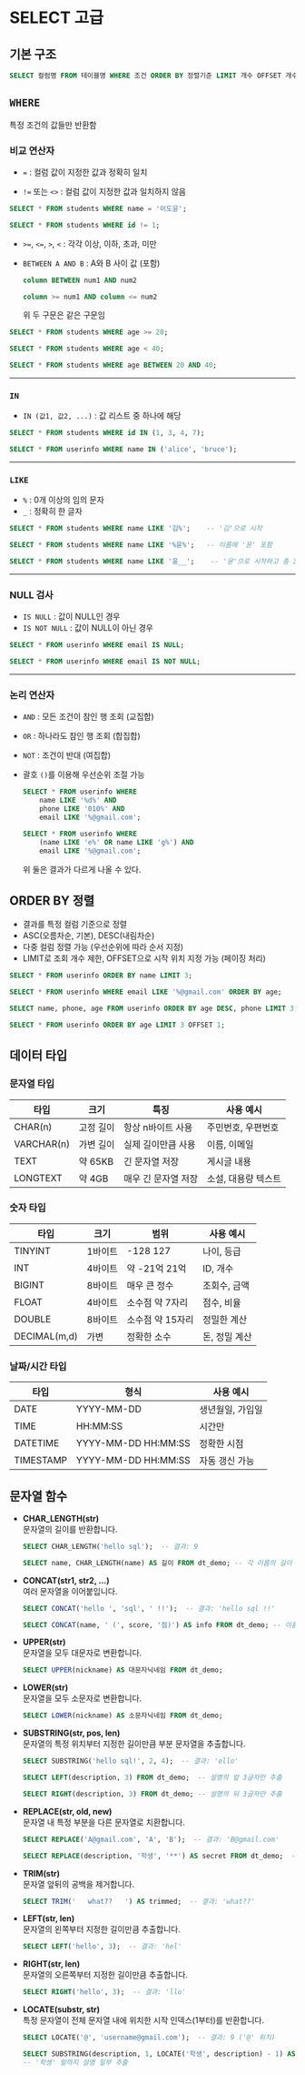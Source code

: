 # SELECT 고급

## 기본 구조

```sql
SELECT 컬럼명 FROM 테이블명 WHERE 조건 ORDER BY 정렬기준 LIMIT 개수 OFFSET 개수;
```

## `WHERE` 

특정 조건의 값들만 반환함



### 비교 연산자

- `=` : 컬럼 값이 지정한 값과 정확히 일치  

- `!=` 또는 `<>` : 컬럼 값이 지정한 값과 일치하지 않음  

```sql
SELECT * FROM students WHERE name = '이도윤';

SELECT * FROM students WHERE id != 1;
```

- `>=`, `<=`, `>`, `<` : 각각 이상, 이하, 초과, 미만 

- `BETWEEN A AND B` : A와 B 사이 값 (포함)  
    ```sql
    column BETWEEN num1 AND num2

    column >= num1 AND column <= num2
    ```
    위 두 구문은 같은 구문임

```sql
SELECT * FROM students WHERE age >= 20;

SELECT * FROM students WHERE age < 40;

SELECT * FROM students WHERE age BETWEEN 20 AND 40;
```


---

### `IN`

- `IN (값1, 값2, ...)` : 값 리스트 중 하나에 해당  

```sql
SELECT * FROM students WHERE id IN (1, 3, 4, 7);

SELECT * FROM userinfo WHERE name IN ('alice', 'bruce');
```


---

### `LIKE`

- `%` : 0개 이상의 임의 문자  
- `_` : 정확히 한 글자  

```sql
SELECT * FROM students WHERE name LIKE '김%';    -- '김'으로 시작  

SELECT * FROM students WHERE name LIKE '%윤%';   -- 이름에 '윤' 포함  

SELECT * FROM students WHERE name LIKE '윤__';    -- '윤'으로 시작하고 총 3글자  
```

---

### NULL 검사

- `IS NULL` : 값이 NULL인 경우  
- `IS NOT NULL` : 값이 NULL이 아닌 경우  

```sql
SELECT * FROM userinfo WHERE email IS NULL;

SELECT * FROM userinfo WHERE email IS NOT NULL;
```

---

### 논리 연산자

- `AND` : 모든 조건이 참인 행 조회 (교집합)  
- `OR` : 하나라도 참인 행 조회 (합집합)  
- `NOT` : 조건이 반대 (여집합)
- 괄호 `()`를 이용해 우선순위 조절 가능  

    ```sql
    SELECT * FROM userinfo WHERE
        name LIKE '%d%' AND 
        phone LIKE '010%' AND 
        email LIKE '%@gmail.com';

    SELECT * FROM userinfo WHERE 
        (name LIKE 'e%' OR name LIKE 'g%') AND 
        email LIKE '%@gmail.com';
    ```

    위 둘은 결과가 다르게 나올 수 있다.

## ORDER BY 정렬

- 결과를 특정 컬럼 기준으로 정렬  
- ASC(오름차순, 기본), DESC(내림차순)  
- 다중 컬럼 정렬 가능 (우선순위에 따라 순서 지정)  
- LIMIT로 조회 개수 제한, OFFSET으로 시작 위치 지정 가능 (페이징 처리)

```sql
SELECT * FROM userinfo ORDER BY name LIMIT 3;

SELECT * FROM userinfo WHERE email LIKE '%@gmail.com' ORDER BY age;

SELECT name, phone, age FROM userinfo ORDER BY age DESC, phone LIMIT 3;

SELECT * FROM userinfo ORDER BY age LIMIT 3 OFFSET 1;
```

## 데이터 타입

### 문자열 타입

| 타입       | 크기       | 특징                | 사용 예시           |
|------------|------------|---------------------|---------------------|
| CHAR(n)    | 고정 길이  | 항상 n바이트 사용   | 주민번호, 우편번호   |
| VARCHAR(n) | 가변 길이  | 실제 길이만큼 사용  | 이름, 이메일         |
| TEXT       | 약 65KB    | 긴 문자열 저장      | 게시글 내용         |
| LONGTEXT   | 약 4GB     | 매우 긴 문자열 저장 | 소설, 대용량 텍스트 |

### 숫자 타입

| 타입         | 크기    | 범위                | 사용 예시        |
|--------------|---------|---------------------|-----------------|
| TINYINT      | 1바이트 | -128  127          | 나이, 등급       |
| INT          | 4바이트 | 약 -21억  21억     | ID, 개수         |
| BIGINT       | 8바이트 | 매우 큰 정수        | 조회수, 금액     |
| FLOAT        | 4바이트 | 소수점 약 7자리     | 점수, 비율       |
| DOUBLE       | 8바이트 | 소수점 약 15자리    | 정밀한 계산      |
| DECIMAL(m,d) | 가변    | 정확한 소수          | 돈, 정밀 계산    |

### 날짜/시간 타입

| 타입       | 형식                 | 사용 예시          |
|------------|----------------------|--------------------|
| DATE       | YYYY-MM-DD           | 생년월일, 가입일   |
| TIME       | HH:MM:SS             | 시간만             |
| DATETIME   | YYYY-MM-DD HH:MM:SS  | 정확한 시점        |
| TIMESTAMP  | YYYY-MM-DD HH:MM:SS  | 자동 갱신 가능     |


##  문자열 함수

- **CHAR_LENGTH(str)**  
  문자열의 길이를 반환합니다.  
  ```sql
  SELECT CHAR_LENGTH('hello sql');  -- 결과: 9

  SELECT name, CHAR_LENGTH(name) AS 길이 FROM dt_demo; -- 각 이름의 길이 조회
  ```

- **CONCAT(str1, str2, ...)**  
  여러 문자열을 이어붙입니다.  
  ```sql
  SELECT CONCAT('hello ', 'sql', ' !!');  -- 결과: 'hello sql !!'

  SELECT CONCAT(name, ' (', score, '점)') AS info FROM dt_demo; -- 이름과 점수 합쳐서 출력
  ```

- **UPPER(str)**  
  문자열을 모두 대문자로 변환합니다.  
  ```sql
  SELECT UPPER(nickname) AS 대문자닉네임 FROM dt_demo;
  ```

- **LOWER(str)**  
  문자열을 모두 소문자로 변환합니다.  
  ```sql
  SELECT LOWER(nickname) AS 소문자닉네임 FROM dt_demo;
  ```

- **SUBSTRING(str, pos, len)**  
  문자열의 특정 위치부터 지정한 길이만큼 부분 문자열을 추출합니다.  
  ```sql
  SELECT SUBSTRING('hello sql!', 2, 4);  -- 결과: 'ello'

  SELECT LEFT(description, 3) FROM dt_demo;  -- 설명의 앞 3글자만 추출

  SELECT RIGHT(description, 3) FROM dt_demo; -- 설명의 뒤 3글자만 추출
  ```

- **REPLACE(str, old, new)**  
  문자열 내 특정 부분을 다른 문자열로 치환합니다.  
  ```sql
  SELECT REPLACE('A@gmail.com', 'A', 'B');  -- 결과: 'B@gmail.com'
  
  SELECT REPLACE(description, '학생', '**') AS secret FROM dt_demo;  -- '학생'을 '**'로 대체
  ```

- **TRIM(str)**  
  문자열 앞뒤의 공백을 제거합니다.  
  ```sql
  SELECT TRIM('   what??   ') AS trimmed;  -- 결과: 'what??'
  ```

- **LEFT(str, len)**  
  문자열의 왼쪽부터 지정한 길이만큼 추출합니다.  
  ```sql
  SELECT LEFT('hello', 3);  -- 결과: 'hel'
  ```

- **RIGHT(str, len)**  
  문자열의 오른쪽부터 지정한 길이만큼 추출합니다.  
  ```sql
  SELECT RIGHT('hello', 3);  -- 결과: 'llo'
  ```

- **LOCATE(substr, str)**  
  특정 문자열이 전체 문자열 내에 위치한 시작 인덱스(1부터)를 반환합니다.  
  ```sql
  SELECT LOCATE('@', 'username@gmail.com');  -- 결과: 9 ('@' 위치)
  
  SELECT SUBSTRING(description, 1, LOCATE('학생', description) - 1) AS 학생전설명 FROM dt_demo;
  -- '학생' 앞까지 설명 일부 추출
  ```
